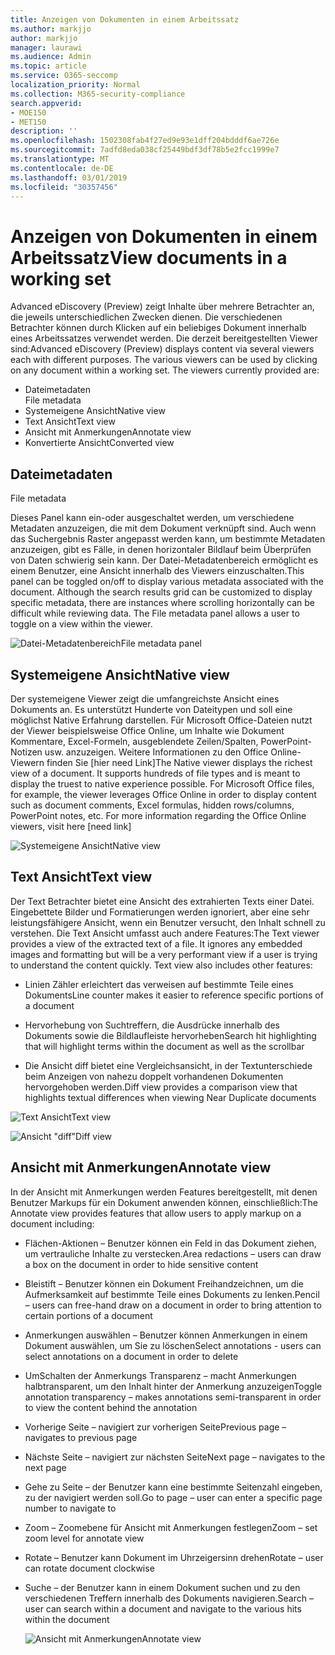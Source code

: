 ```yaml
---
title: Anzeigen von Dokumenten in einem Arbeitssatz
ms.author: markjjo
author: markjjo
manager: laurawi
ms.audience: Admin
ms.topic: article
ms.service: O365-seccomp
localization_priority: Normal
ms.collection: M365-security-compliance
search.appverid:
- MOE150
- MET150
description: ''
ms.openlocfilehash: 1502308fab4f27ed9e93e1dff204bdddf6ae726e
ms.sourcegitcommit: 7adfd8eda038cf25449bdf3df78b5e2fcc1999e7
ms.translationtype: MT
ms.contentlocale: de-DE
ms.lasthandoff: 03/01/2019
ms.locfileid: "30357456"
---
```

# <a name="view-documents-in-a-working-set"></a><span data-ttu-id="5c487-102">Anzeigen von Dokumenten in einem Arbeitssatz</span><span class="sxs-lookup"><span data-stu-id="5c487-102">View documents in a working set</span></span>

<span data-ttu-id="5c487-p101">Advanced eDiscovery (Preview) zeigt Inhalte über mehrere Betrachter an, die jeweils unterschiedlichen Zwecken dienen. Die verschiedenen Betrachter können durch Klicken auf ein beliebiges Dokument innerhalb eines Arbeitssatzes verwendet werden. Die derzeit bereitgestellten Viewer sind:</span><span class="sxs-lookup"><span data-stu-id="5c487-p101">Advanced eDiscovery (Preview) displays content via several viewers each with different purposes. The various viewers can be used by clicking on any document within a working set. The viewers currently provided are:</span></span>

- <span data-ttu-id="5c487-106">Dateimetadaten  
</span><span class="sxs-lookup"><span data-stu-id="5c487-106">File metadata</span></span>
- <span data-ttu-id="5c487-107">Systemeigene Ansicht</span><span class="sxs-lookup"><span data-stu-id="5c487-107">Native view</span></span>
- <span data-ttu-id="5c487-108">Text Ansicht</span><span class="sxs-lookup"><span data-stu-id="5c487-108">Text view</span></span>
- <span data-ttu-id="5c487-109">Ansicht mit Anmerkungen</span><span class="sxs-lookup"><span data-stu-id="5c487-109">Annotate view</span></span>
- <span data-ttu-id="5c487-110">Konvertierte Ansicht</span><span class="sxs-lookup"><span data-stu-id="5c487-110">Converted view</span></span>

## <a name="file-metadata"></a><span data-ttu-id="5c487-111">Dateimetadaten  
</span><span class="sxs-lookup"><span data-stu-id="5c487-111">File metadata</span></span>

<span data-ttu-id="5c487-p102">Dieses Panel kann ein-oder ausgeschaltet werden, um verschiedene Metadaten anzuzeigen, die mit dem Dokument verknüpft sind. Auch wenn das Suchergebnis Raster angepasst werden kann, um bestimmte Metadaten anzuzeigen, gibt es Fälle, in denen horizontaler Bildlauf beim Überprüfen von Daten schwierig sein kann. Der Datei-Metadatenbereich ermöglicht es einem Benutzer, eine Ansicht innerhalb des Viewers einzuschalten.</span><span class="sxs-lookup"><span data-stu-id="5c487-p102">This panel can be toggled on/off to display various metadata associated with the document. Although the search results grid can be customized to display specific metadata, there are instances where scrolling horizontally can be difficult while reviewing data. The File metadata panel allows a user to toggle on a view within the viewer.</span></span>

![<span data-ttu-id="5c487-115">Datei-Metadatenbereich</span><span class="sxs-lookup"><span data-stu-id="5c487-115">File metadata panel</span></span>
](../media/Reviewimage2.png)

## <a name="native-view"></a><span data-ttu-id="5c487-116">Systemeigene Ansicht</span><span class="sxs-lookup"><span data-stu-id="5c487-116">Native view</span></span>

<span data-ttu-id="5c487-p103">Der systemeigene Viewer zeigt die umfangreichste Ansicht eines Dokuments an. Es unterstützt Hunderte von Dateitypen und soll eine möglichst Native Erfahrung darstellen. Für Microsoft Office-Dateien nutzt der Viewer beispielsweise Office Online, um Inhalte wie Dokument Kommentare, Excel-Formeln, ausgeblendete Zeilen/Spalten, PowerPoint-Notizen usw. anzuzeigen. Weitere Informationen zu den Office Online-Viewern finden Sie \[hier need Link\]</span><span class="sxs-lookup"><span data-stu-id="5c487-p103">The Native viewer displays the richest view of a document. It supports hundreds of file types and is meant to display the truest to native experience possible. For Microsoft Office files, for example, the viewer leverages Office Online in order to display content such as document comments, Excel formulas, hidden rows/columns, PowerPoint notes, etc. For more information regarding the Office Online viewers, visit here \[need link\]</span></span>

![<span data-ttu-id="5c487-120">Systemeigene Ansicht</span><span class="sxs-lookup"><span data-stu-id="5c487-120">Native view</span></span>
](../media/Reviewimage3.png)

## <a name="text-view"></a><span data-ttu-id="5c487-121">Text Ansicht</span><span class="sxs-lookup"><span data-stu-id="5c487-121">Text view</span></span>

<span data-ttu-id="5c487-p104">Der Text Betrachter bietet eine Ansicht des extrahierten Texts einer Datei. Eingebettete Bilder und Formatierungen werden ignoriert, aber eine sehr leistungsfähigere Ansicht, wenn ein Benutzer versucht, den Inhalt schnell zu verstehen. Die Text Ansicht umfasst auch andere Features:</span><span class="sxs-lookup"><span data-stu-id="5c487-p104">The Text viewer provides a view of the extracted text of a file. It ignores any embedded images and formatting but will be a very performant view if a user is trying to understand the content quickly. Text view also includes other features:</span></span>

  - <span data-ttu-id="5c487-125">Linien Zähler erleichtert das verweisen auf bestimmte Teile eines Dokuments</span><span class="sxs-lookup"><span data-stu-id="5c487-125">Line counter makes it easier to reference specific portions of a document</span></span>

  - <span data-ttu-id="5c487-126">Hervorhebung von Suchtreffern, die Ausdrücke innerhalb des Dokuments sowie die Bildlaufleiste hervorheben</span><span class="sxs-lookup"><span data-stu-id="5c487-126">Search hit highlighting that will highlight terms within the document as well as the scrollbar</span></span>

  - <span data-ttu-id="5c487-127">Die Ansicht diff bietet eine Vergleichsansicht, in der Textunterschiede beim Anzeigen von nahezu doppelt vorhandenen Dokumenten hervorgehoben werden.</span><span class="sxs-lookup"><span data-stu-id="5c487-127">Diff view provides a comparison view that highlights textual differences when viewing Near Duplicate documents</span></span>

![<span data-ttu-id="5c487-128">Text Ansicht</span><span class="sxs-lookup"><span data-stu-id="5c487-128">Text view</span></span>
](../media/Reviewimage4.png)

![<span data-ttu-id="5c487-129">Ansicht "diff"</span><span class="sxs-lookup"><span data-stu-id="5c487-129">Diff view</span></span>
](../media/Reviewimage5.png)

## <a name="annotate-view"></a><span data-ttu-id="5c487-130">Ansicht mit Anmerkungen</span><span class="sxs-lookup"><span data-stu-id="5c487-130">Annotate view</span></span>

<span data-ttu-id="5c487-131">In der Ansicht mit Anmerkungen werden Features bereitgestellt, mit denen Benutzer Markups für ein Dokument anwenden können, einschließlich:</span><span class="sxs-lookup"><span data-stu-id="5c487-131">The Annotate view provides features that allow users to apply markup on a document including:</span></span>

  - <span data-ttu-id="5c487-132">Flächen-Aktionen – Benutzer können ein Feld in das Dokument ziehen, um vertrauliche Inhalte zu verstecken.</span><span class="sxs-lookup"><span data-stu-id="5c487-132">Area redactions – users can draw a box on the document in order to hide sensitive content</span></span>

  - <span data-ttu-id="5c487-133">Bleistift – Benutzer können ein Dokument Freihandzeichnen, um die Aufmerksamkeit auf bestimmte Teile eines Dokuments zu lenken.</span><span class="sxs-lookup"><span data-stu-id="5c487-133">Pencil – users can free-hand draw on a document in order to bring attention to certain portions of a document</span></span>

  - <span data-ttu-id="5c487-134">Anmerkungen auswählen – Benutzer können Anmerkungen in einem Dokument auswählen, um Sie zu löschen</span><span class="sxs-lookup"><span data-stu-id="5c487-134">Select annotations - users can select annotations on a document in order to delete</span></span>

  - <span data-ttu-id="5c487-135">UmSchalten der Anmerkungs Transparenz – macht Anmerkungen halbtransparent, um den Inhalt hinter der Anmerkung anzuzeigen</span><span class="sxs-lookup"><span data-stu-id="5c487-135">Toggle annotation transparency – makes annotations semi-transparent in order to view the content behind the annotation</span></span>

  - <span data-ttu-id="5c487-136">Vorherige Seite – navigiert zur vorherigen Seite</span><span class="sxs-lookup"><span data-stu-id="5c487-136">Previous page – navigates to previous page</span></span>

  - <span data-ttu-id="5c487-137">Nächste Seite – navigiert zur nächsten Seite</span><span class="sxs-lookup"><span data-stu-id="5c487-137">Next page – navigates to the next page</span></span>

  - <span data-ttu-id="5c487-138">Gehe zu Seite – der Benutzer kann eine bestimmte Seitenzahl eingeben, zu der navigiert werden soll.</span><span class="sxs-lookup"><span data-stu-id="5c487-138">Go to page – user can enter a specific page number to navigate to</span></span>

  - <span data-ttu-id="5c487-139">Zoom – Zoomebene für Ansicht mit Anmerkungen festlegen</span><span class="sxs-lookup"><span data-stu-id="5c487-139">Zoom – set zoom level for annotate view</span></span>

  - <span data-ttu-id="5c487-140">Rotate – Benutzer kann Dokument im Uhrzeigersinn drehen</span><span class="sxs-lookup"><span data-stu-id="5c487-140">Rotate – user can rotate document clockwise</span></span>

  - <span data-ttu-id="5c487-141">Suche – der Benutzer kann in einem Dokument suchen und zu den verschiedenen Treffern innerhalb des Dokuments navigieren.</span><span class="sxs-lookup"><span data-stu-id="5c487-141">Search – user can search within a document and navigate to the various hits within the document</span></span>
    
    ![<span data-ttu-id="5c487-142">Ansicht mit Anmerkungen</span><span class="sxs-lookup"><span data-stu-id="5c487-142">Annotate view</span></span>
    ](../media/Reviewimage1.png)
